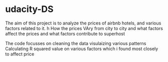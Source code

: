 # udacity-DS

The aim of this project is to analyze the prices of airbnb hotels, and various factors related to it. h
How the prices VAry from city to city and what factors affect the prices and what factors contribute to superhost


The code focusses on cleaning the data
visulaizing various patterns
Calculating R squared value on various factors which i found most closely to affect price
